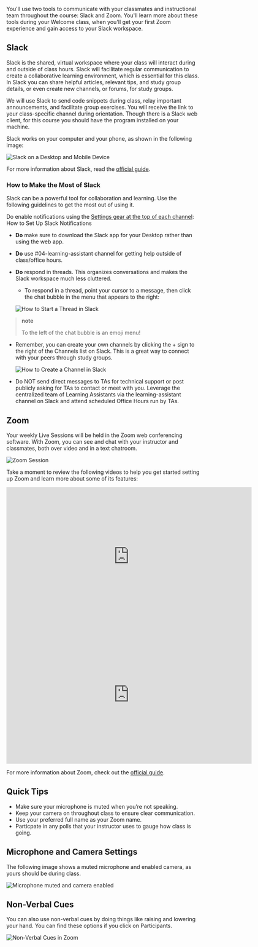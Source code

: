 <img style="display: none;" src="https://static.bc-edx.com/data/prework/m1/img/banner.jpg" alt="lesson banner" />

You'll use two tools to communicate with your classmates and instructional team throughout the course: Slack and Zoom. You'll learn more about these tools during your Welcome class, when you'll get your first Zoom experience and gain access to your Slack workspace.

## Slack

Slack is the shared, virtual workspace where your class will interact during and outside of class hours. Slack will facilitate regular communication to create a collaborative learning environment, which is essential for this class. In Slack you can share helpful articles, relevant tips, and study group details, or even create new channels, or forums, for study groups.

We will use Slack to send code snippets during class, relay important announcements, and facilitate group exercises. You will receive the link to your class-specific channel during orientation. Though there is a Slack web client, for this course you should have the program installed on your machine.

Slack works on your computer and your phone, as shown in the following image:

![Slack on a Desktop and Mobile Device](https://static.bc-edx.com/data/prework/m1/img/data-pre-2-1-1-slack-chat-communication-tool.jpg)

For more information about Slack, read the [official guide](https://slack.com/help/categories/360000049043).

### How to Make the Most of Slack

Slack can be a powerful tool for collaboration and learning. Use the following guidelines to get the most out of using it.

Do enable notifications using the [Settings gear at the top of each channel](https://slack.com/help/articles/201355156-Configure-your-Slack-notifications): How to Set Up Slack Notifications

*   **Do** make sure to download the Slack app for your Desktop rather than using the web app.

*   **Do** use #04-learning-assistant channel for getting help outside of class/office hours.

*   **Do** respond in threads. This organizes conversations and makes the Slack workspace much less cluttered.

    *   To respond in a thread, point your cursor to a message, then click the chat bubble in the menu that appears to the right:

    ![How to Start a Thread in Slack](https://static.bc-edx.com/data/prework/m1/img/data-pre-2-1-Slack-2-modality-slack-thread.jpg)

> **note**
>
> To the left of the chat bubble is an emoji menu!

*   Remember, you can create your own channels by clicking the + sign to the right of the Channels list on Slack. This is a great way to connect with your peers through study groups.

    ![How to Create a Channel in Slack](https://static.bc-edx.com/data/prework/m1/img/data-pre-2-1-Slack-3-modality-slack-create-channel.jpg)

*   Do NOT send direct messages to TAs for technical support or post publicly asking for TAs to contact or meet with you. Leverage the centralized team of Learning Assistants via the learning-assistant channel on Slack and attend scheduled Office Hours run by TAs.

## Zoom

Your weekly Live Sessions will be held in the Zoom web conferencing software. With Zoom, you can see and chat with your instructor and classmates, both over video and in a text chatroom.

![Zoom Session](https://static.bc-edx.com/data/prework/m1/img/data-pre-2-1-2-zoom-video-conferencing-tool.jpg)

Take a moment to review the following videos to help you get started setting up Zoom and learn more about some of its features:

<iframe src="https://fast.wistia.net/embed/iframe/s965fjz3wp?videoFoam=true" title="Setting Up Zoom" allow="autoplay; fullscreen" allowtransparency="true" frameborder="0" scrolling="no" class="wistia_embed" name="wistia_embed" msallowfullscreen width="640" height="360"></iframe>

<iframe src="https://fast.wistia.net/embed/iframe/8sqxc042rw?videoFoam=true" title="Zoom Features" allow="autoplay; fullscreen" allowtransparency="true" frameborder="0" scrolling="no" class="wistia_embed" name="wistia_embed" msallowfullscreen width="640" height="360"></iframe>

For more information about Zoom, check out the [official guide](https://support.zoom.us/hc/en-us/categories/200101697).

## Quick Tips

*   Make sure your microphone is muted when you’re not speaking.
*   Keep your camera on throughout class to ensure clear communication.
*   Use your preferred full name as your Zoom name.
*   Particpate in any polls that your instructor uses to gauge how class is going.

## Microphone and Camera Settings

The following image shows a muted microphone and enabled camera, as yours should be during class.

![Microphone muted and camera enabled](https://static.bc-edx.com/data/prework/m1/img/data-pre-2-1-3-zoom-microphone-and-camera-settings.jpg)

## Non-Verbal Cues

You can also use non-verbal cues by doing things like raising and lowering your hand. You can find these options if you click on Participants.

![Non-Verbal Cues in Zoom](https://static.bc-edx.com/data/prework/m1/img/data-pre-2-1-4-zoom-non-verbal-cues.jpg)
